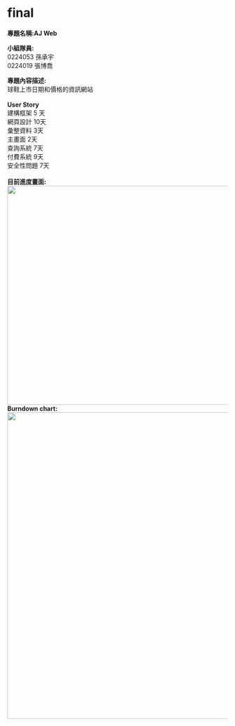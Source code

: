 # final

<b>專題名稱:AJ Web</b>

<b>小組隊員:</b><br>
0224053 孫承宇<br>
0224019 張博喬<br>


<b>專題內容描述:</b><br>
球鞋上市日期和價格的資訊網站<br><br>
<b>User Story</b><br>
建構框架 5 天<br>
網頁設計 10天<br>
彙整資料 3天<br>
主畫面 2天<br>
查詢系統 7天<br>
付費系統 9天<br>
安全性問題 7天<br>
<br>
<b>目前進度畫面:</b><br>
<img src = "https://drive.google.com/file/d/0B3val4-Eg-wkcUduQ3lzQWpkV0U/view?usp=sharing" width = 800 height = 500>
<b>Burndown chart:</b><br>
<img src = "https://fbcdn-sphotos-h-a.akamaihd.net/hphotos-ak-xta1/v/t34.0-12/11289759_814072922018579_597365743_n.jpg?oh=0f6ca66e97f0eba1bb98b7abc5fd1054&oe=555DD573&__gda__=1432228716_222702b468911eda002ad38afb360483" width = 850 height = 700>

